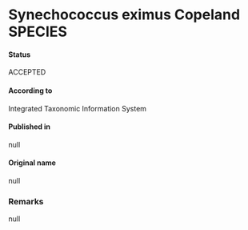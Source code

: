 # Synechococcus eximus Copeland SPECIES

#### Status
ACCEPTED

#### According to
Integrated Taxonomic Information System

#### Published in
null

#### Original name
null

### Remarks
null